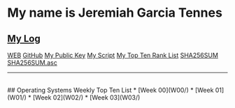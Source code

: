 # My name is Jeremiah Garcia Tennes

## [My Log](TXT/mylog.txt)
[WEB](https://jeremiahtennes.github.io/os202/)
[GitHub](https://github.com/jeremiahtennes/os202/)
[My Public Key](TXT/mypubkey.txt)
[My Script](TXT/myscript.sh)
[My Top Ten Rank List](TXT/myrank.txt)
[SHA256SUM](TXT/SHA256SUM)
[SHA256SUM.asc](TXT/SHA256SUM.asc)
<br>
<hr>
<br>
## Operating Systems Weekly Top Ten List
* [Week 00](W00/)
* [Week 01](W01/)
* [Week 02](W02/)
* [Week 03](W03/)
